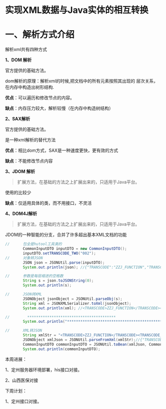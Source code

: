 # 实现XML数据与Java实体的相互转换

# 一、解析方式介绍

解析xml共有四种方式

**1、DOM 解析**

官方提供的基础方法。

dom解析的原理：解析xml的时候,把文档中的所有元素按照其出现的
层次关系，在内存中构造出树形结构.

**优点**：可以遍历和修改节点的内容。

**缺点**：内存压力较大，解析较慢（在内存中构造树结构）



**2、SAX解析**

官方提供的基础方法。

是一种xml解析的替代方法

**优点**：相比dom方式，SAX是一种速度更快，更有效的方式

**缺点**：不能修改节点内容



**3、JDOM 解析**

> 扩展方法，在基础的方法之上扩展出来的，只适用于Java平台。

使用的比较少

**缺点**：仅适用具体的类，而不用接口，不灵活



**4、DOM4J解析**

> 扩展方法，在基础的方法之上扩展出来的，只适用于Java平台。

JDOM的一种智能的分支，合并了许多超出基本XML文档的功能



```java
//      包全是hutool工具类的        
        CommonInputDTO inputDTO = new CommonInputDTO();
        inputDTO.setTRANSCODE_TWO("002");
//      对象转JSON
        JSON json = JSONUtil.parse(inputDTO);
        System.out.println(json); //{"TRANSCODE":"ZZJ_FUNCTION","TRANSCODE_TWO":"002"}

//      参数是每层缩进的空格数
        String s = json.toJSONString(0);
        System.out.println(s);

//      JSON转XML
        JSONObject jsonObject = JSONUtil.parseObj(s);
        String xml = JSONXMLSerializer.toXml(jsonObject);
        System.out.println(xml); //<TRANSCODE>ZZJ_FUNCTION</TRANSCODE><TRANSCODE_TWO>002</TRANSCODE_TWO>

//        ****************************************
        System.out.println("*********************************************");

//      XML转JSON
        String xmlStr = "<TRANSCODE>ZZJ_FUNCTION</TRANSCODE><TRANSCODE_TWO>002</TRANSCODE_TWO>";
        JSONObject xmlJson = JSONUtil.parseFromXml(xmlStr);//{"TRANSCODE":"ZZJ_FUNCTION","TRANSCODE_TWO":"002"}
        CommonInputDTO commonInputDTO = JSONUtil.toBean(xmlJson, CommonInputDTO.class);
        System.out.println(commonInputDTO);
```







本周进展：

1、定州服务器环境部署，his接口对接。

2、山西医保对接

下周计划：

1、定州接口对接。

